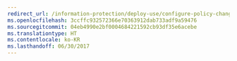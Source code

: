 ```yaml
---
redirect_url: /information-protection/deploy-use/configure-policy-change-label
ms.openlocfilehash: 3ccffc932572366e70363912dab733adf9a59476
ms.sourcegitcommit: 04eb4990e2bf0004684221592cb93df35e6acebe
ms.translationtype: HT
ms.contentlocale: ko-KR
ms.lasthandoff: 06/30/2017
---
```

